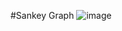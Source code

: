 #Sankey Graph
![image](https://github.com/user-attachments/assets/89321b32-34e0-421b-801f-c31586d7fca4)
